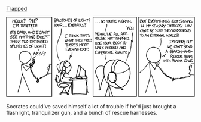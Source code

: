 [Trapped](https://xkcd.com/876)

![Trapped](./random_comic.png)

Socrates could've saved himself a lot of trouble if he'd just brought a flashlight, tranquilizer gun, and a bunch of rescue harnesses.

